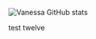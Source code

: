 ![Vanessa GitHub stats](https://github-readme-stats.vercel.app/api?username=vfaconi&theme=dark&show_icons=true)

test twelve

